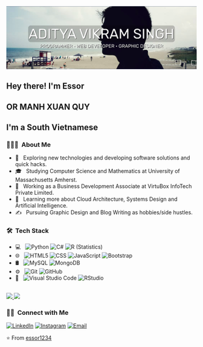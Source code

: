 <img src="https://raw.githubusercontent.com/AVS1508/AVS1508/master/assets/Aditya%20Vikram%20Singh%20Banner.png">

<h2> Hey there! I'm Essor</h2>
<h2> OR MANH XUAN QUY</h2>
<h2> I'm a South Vietnamese</h2>


<h3> 👨🏻‍💻 &nbsp;About Me </h3>

- 🤔 &nbsp; Exploring new technologies and developing software solutions and quick hacks.
- 🎓 &nbsp; Studying Computer Science and Mathematics at University of Massachusetts Amherst.
- 💼 &nbsp; Working as a Business Development Associate at VirtuBox InfoTech Private Limited.
- 🌱 &nbsp; Learning more about Cloud Architecture, Systems Design and Artificial Intelligence.
- ✍️ &nbsp; Pursuing Graphic Design and Blog Writing as hobbies/side hustles.

<h3> 🛠 &nbsp;Tech Stack</h3>

- 💻 &nbsp;
  ![Python](https://img.shields.io/badge/-Python-333333?style=flat&logo=python)
  ![C#](https://img.shields.io/badge/-C#-333333?style=flat&logo=C%2B%2B&logoColor=00599C)
  ![R (Statistics)](https://img.shields.io/badge/-R-333333?style=flat&logo=R&logoColor=276DC3)
- 🌐 &nbsp;
  ![HTML5](https://img.shields.io/badge/-HTML5-333333?style=flat&logo=HTML5)
  ![CSS](https://img.shields.io/badge/-CSS-333333?style=flat&logo=CSS3&logoColor=1572B6)
  ![JavaScript](https://img.shields.io/badge/-JavaScript-333333?style=flat&logo=javascript)
  ![Bootstrap](https://img.shields.io/badge/-Bootstrap-333333?style=flat&logo=bootstrap&logoColor=563D7C)
- 🛢 &nbsp;
  ![MySQL](https://img.shields.io/badge/-MySQL-333333?style=flat&logo=mysql)
  ![MongoDB](https://img.shields.io/badge/-MongoDB-333333?style=flat&logo=mongodb)
- ⚙️ &nbsp;
  ![Git](https://img.shields.io/badge/-Git-333333?style=flat&logo=git)
  ![GitHub](https://img.shields.io/badge/-GitHub-333333?style=flat&logo=github)
- 🔧 &nbsp;
  ![Visual Studio Code](https://img.shields.io/badge/-Visual%20Studio%20Code-333333?style=flat&logo=visual-studio-code&logoColor=007ACC)
  ![RStudio](https://img.shields.io/badge/-RStudio-333333?style=flat&logo=rstudio)

<br/>

<a href="https://github.com/essor1234">
  <img height="180em" src="https://github-readme-stats.vercel.app/api?username=essor1234&theme=buefy&show_icons=true" />
  <img height="180em" src="https://github-readme-stats.vercel.app/api/top-langs/?username=essor1234&theme=buefy&layout=compact" />
</a>

<br/>

<h3> 🤝🏻 &nbsp;Connect with Me </h3>

<p align="center">

<a href="https://www.linkedin.com/in/xu%C3%A2n-qu%C3%BD-m%E1%BA%A1nh-959382265/"><img alt="LinkedIn" src="https://img.shields.io/badge/Manh%20Xuan%20Quy-blue?style=flat-square&logo=linkedin"></a>
<a href="https://www.instagram.com/manhxuanquy_2004/"><img alt="Instagram" src="https://img.shields.io/badge/Instagram-manhxuanquy_2004-blue?style=flat-square&logo=instagram"></a>
<a href="mailto:manhxquy@gmail.com"><img alt="Email" src="https://img.shields.io/badge/Email-manhxquy@gmail.com-blue?style=flat-square&logo=gmail"></a>
</p>

⭐️ From [essor1234](https://github.com/essor1234)
